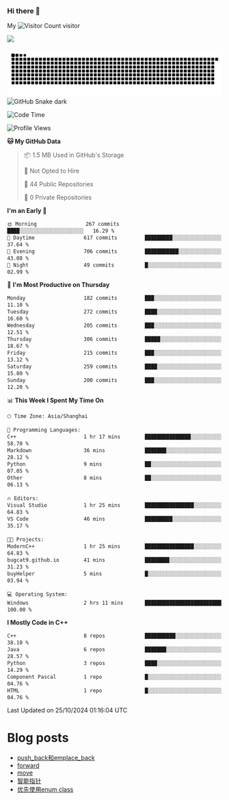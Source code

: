 ### Hi there 👋

My ![Visitor Count](https://profile-counter.glitch.me/bugcat9/count.svg) visitor
<!--
**bugcat9/bugcat9** is a ✨ _special_ ✨ repository because its `README.md` (this file) appears on your GitHub profile.

Here are some ideas to get you started:

- 🔭 I’m currently working on ...
- 🌱 I’m currently learning ...
- 👯 I’m looking to collaborate on ...
- 🤔 I’m looking for help with ...
- 💬 Ask me about ...
- 📫 How to reach me: ...
- 😄 Pronouns: ...
- ⚡ Fun fact: ...
-->
![](https://github-readme-stats.vercel.app/api?username=bugcat9)

![GitHub Snake Light](https://raw.githubusercontent.com/bugcat9/bugcat9/output/github-contribution-grid-snake.svg#gh-light-mode-only)
![GitHub Snake dark](github-snake-dark.svg#gh-dark-mode-only)


<!--START_SECTION:waka-->
![Code Time](http://img.shields.io/badge/Code%20Time-933%20hrs%2034%20mins-blue)

![Profile Views](http://img.shields.io/badge/Profile%20Views-0-blue)

**🐱 My GitHub Data** 

> 📦 1.5 MB Used in GitHub's Storage 
 > 
> 🚫 Not Opted to Hire
 > 
> 📜 44 Public Repositories 
 > 
> 🔑 0 Private Repositories 
 > 
**I'm an Early 🐤** 

```text
🌞 Morning                267 commits         ████░░░░░░░░░░░░░░░░░░░░░   16.29 % 
🌆 Daytime                617 commits         █████████░░░░░░░░░░░░░░░░   37.64 % 
🌃 Evening                706 commits         ███████████░░░░░░░░░░░░░░   43.08 % 
🌙 Night                  49 commits          █░░░░░░░░░░░░░░░░░░░░░░░░   02.99 % 
```
📅 **I'm Most Productive on Thursday** 

```text
Monday                   182 commits         ███░░░░░░░░░░░░░░░░░░░░░░   11.10 % 
Tuesday                  272 commits         ████░░░░░░░░░░░░░░░░░░░░░   16.60 % 
Wednesday                205 commits         ███░░░░░░░░░░░░░░░░░░░░░░   12.51 % 
Thursday                 306 commits         █████░░░░░░░░░░░░░░░░░░░░   18.67 % 
Friday                   215 commits         ███░░░░░░░░░░░░░░░░░░░░░░   13.12 % 
Saturday                 259 commits         ████░░░░░░░░░░░░░░░░░░░░░   15.80 % 
Sunday                   200 commits         ███░░░░░░░░░░░░░░░░░░░░░░   12.20 % 
```


📊 **This Week I Spent My Time On** 

```text
🕑︎ Time Zone: Asia/Shanghai

💬 Programming Languages: 
C++                      1 hr 17 mins        ███████████████░░░░░░░░░░   58.70 % 
Markdown                 36 mins             ███████░░░░░░░░░░░░░░░░░░   28.12 % 
Python                   9 mins              ██░░░░░░░░░░░░░░░░░░░░░░░   07.05 % 
Other                    8 mins              ██░░░░░░░░░░░░░░░░░░░░░░░   06.13 % 

🔥 Editors: 
Visual Studio            1 hr 25 mins        ████████████████░░░░░░░░░   64.83 % 
VS Code                  46 mins             █████████░░░░░░░░░░░░░░░░   35.17 % 

🐱‍💻 Projects: 
ModernC++                1 hr 25 mins        ████████████████░░░░░░░░░   64.83 % 
bugcat9.github.io        41 mins             ████████░░░░░░░░░░░░░░░░░   31.23 % 
buyHelper                5 mins              █░░░░░░░░░░░░░░░░░░░░░░░░   03.94 % 

💻 Operating System: 
Windows                  2 hrs 11 mins       █████████████████████████   100.00 % 
```

**I Mostly Code in C++** 

```text
C++                      8 repos             ██████████░░░░░░░░░░░░░░░   38.10 % 
Java                     6 repos             ███████░░░░░░░░░░░░░░░░░░   28.57 % 
Python                   3 repos             ████░░░░░░░░░░░░░░░░░░░░░   14.29 % 
Component Pascal         1 repo              █░░░░░░░░░░░░░░░░░░░░░░░░   04.76 % 
HTML                     1 repo              █░░░░░░░░░░░░░░░░░░░░░░░░   04.76 % 
```




 Last Updated on 25/10/2024 01:16:04 UTC
<!--END_SECTION:waka-->
# Blog posts
<!-- BLOG-POST-LIST:START -->
- [push_back和emplace_back](https://bugcat.top/2024/10/20/C++/push-back%E5%92%8Cemplace-back/)
- [forward](https://bugcat.top/2024/10/20/C++/forward/)
- [move](https://bugcat.top/2024/10/20/C++/move/)
- [智能指针](https://bugcat.top/2024/10/07/C++/%E6%99%BA%E8%83%BD%E6%8C%87%E9%92%88/)
- [优先使用enum class](https://bugcat.top/2024/10/03/C++/%E4%BC%98%E5%85%88%E4%BD%BF%E7%94%A8enum%20class/)
<!-- BLOG-POST-LIST:END -->

